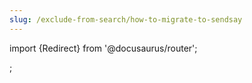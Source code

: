 ```yaml
---
slug: /exclude-from-search/how-to-migrate-to-sendsay
---
```


import {Redirect} from '@docusaurus/router';

<Redirect to="/404" />;
